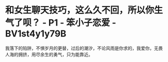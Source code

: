 # 和女生聊天技巧，这么久不回，所以你生气了呗？ - P1 - 笨小子恋爱 - BV1st4y1y79B

我落下的陷阱，不惧岁月的更替，过后的潮汐，不论风雨是你求的，我爱你，无畏人海的拥挤，用尽余生的勇气，只为能靠近。

